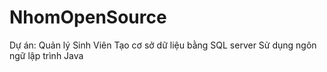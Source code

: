 # NhomOpenSource
Dự án: Quản lý Sinh Viên 
Tạo cơ sở dữ liệu bằng SQL server
Sử dụng ngôn ngữ lập trình Java
